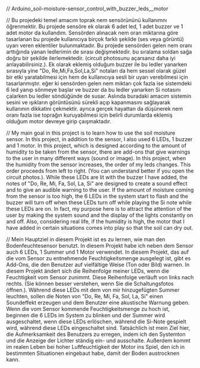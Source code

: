 // Arduino_soil-moisture-sensor_control_with_buzzer_leds__motor




// Bu projedeki temel amacım toprak nem sensörününü kullanımnı öğrenmektir. Bu projede sensöre ek olarak 6 adet led, 1 adet buzzer ve 1 adet motor da kullandım. Sensörden alınacak nem oran miktarına göre tasarlanan bu projede kullanıcıya birçok farklı şekilde (ses veya görüntü) uyarı veren eklentiler bulunmaktadır. Bu projede sensörden gelen nem oranı arttığında yanan ledlerimin de sırası değişmektedir. bu sıralama soldan sağa doğru bir şekilde ilerlemektedir. (circuit photosunu açarsanız daha iyi anlayabilirsiniz.). Ek olarak eklemiş olduğum buzzer ile bu ledler yanarken sırasıyla yine "Do, Re,Mi,Fa,Sol,La,Si" notaları da hem sessel olarak güzel bir etki yaratabilmesi için hem de kullanıcıya sesli bir uyarı verebilmesi için tasarlanmıştır. eğer ki sensörden gelen nem miktarı çok fazla ise sistemdeki 6 led yanıp sönmeye başlar ve buzzer da bu ledler yanarken Si notasını çalarken bu ledler söndüğünde de susar. Aslında buradaki amacım sistemin sesini ve ışıkların görüntüsünü sürekli açıp kapanmasını sağlayarak kullanının dikkatini çekmektir. ayrıca gerçek hayattan da düşünerek nem oranı fazla ise toprağın kuruyabilmesi için belirli durumlarda eklemiş olduğum motor devreye girip çaışmaktadır. 




// My main goal in this project is to learn how to use the soil moisture sensor. In this project, in addition to the sensor, I also used 6 LEDs, 1 buzzer and 1 motor. In this project, which is designed according to the amount of humidity to be taken from the sensor, there are add-ons that give warnings to the user in many different ways (sound or image). In this project, when the humidity from the sensor increases, the order of my leds changes. This order proceeds from left to right. (You can understand better if you open the circuit photos.). While these LEDs are lit with the buzzer I have added, the notes of "Do, Re, Mi, Fa, Sol, La, Si" are designed to create a sound effect and to give an audible warning to the user. If the amount of moisture coming from the sensor is too high, the 6 LEDs in the system start to flash and the buzzer will turn off when these LEDs turn off while playing the Si note while these LEDs are on. In fact, my purpose here is to attract the attention of the user by making the system sound and the display of the lights constantly on and off. Also, considering real life, if the humidity is high, the motor that I have added in certain situations comes into play so that the soil can dry out.




// Mein Hauptziel in diesem Projekt ist es zu lernen, wie man den Bodenfeuchtesensor benutzt. In diesem Projekt habe ich neben dem Sensor auch 6 LEDs, 1 Summer und 1 Motor verwendet. In diesem Projekt, das auf die vom Sensor zu entnehmende Feuchtigkeitsmenge ausgelegt ist, gibt es Add-Ons, die den Benutzer auf vielfältige Weise (Ton oder Bild) warnen. In diesem Projekt ändert sich die Reihenfolge meiner LEDs, wenn die Feuchtigkeit vom Sensor zunimmt. Diese Reihenfolge verläuft von links nach rechts. (Sie können besser verstehen, wenn Sie die Schaltungsfotos öffnen.). Während diese LEDs mit dem von mir hinzugefügten Summer leuchten, sollen die Noten von "Do, Re, Mi, Fa, Sol, La, Si" einen Soundeffekt erzeugen und dem Benutzer eine akustische Warnung geben. Wenn die vom Sensor kommende Feuchtigkeitsmenge zu hoch ist, beginnen die 6 LEDs im System zu blinken und der Summer wird ausgeschaltet, wenn diese LEDs erlöschen, während die Si-Note gespielt wird, während diese LEDs eingeschaltet sind. Tatsächlich ist mein Ziel hier, die Aufmerksamkeit des Benutzers zu erregen, indem ich den Systemton und die Anzeige der Lichter ständig ein- und ausschalte. Außerdem kommt im realen Leben bei hoher Luftfeuchtigkeit der Motor ins Spiel, den ich in bestimmten Situationen eingebaut habe, damit der Boden austrocknen kann.
